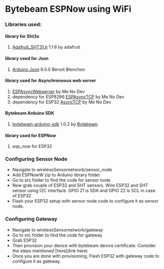 # Bytebeam ESPNow using WiFi


### Libraries used:

#### library for Sht3x
1. [Adafruit_SHT31.h](https://github.com/adafruit/Adafruit_SHT31) 1.1.6 by adafruit 

#### library used for Json
1. [Arduino Json](https://github.com/bblanchon/ArduinoJson) 6.0.0 Benoit Blenchon

#### library used for Asynchroneous web server
1. [ESPAsyncWebserver](https://github.com/me-no-dev/ESPAsyncWebServer) by Me No Dev
2. dependency for ESP8266 [ESPAsyncTCP](https://github.com/me-no-dev/ESPAsyncTCP) by Me No Dev 
3. dependency for ESP32 [AsyncTCP](https://github.com/me-no-dev/AsyncTCP) by Me No Dev 

#### Bytebeam Arduino SDK
1. [bytebeam-arduino-sdk](https://github.com/bytebeamio/bytebeam-arduino-sdk) 1.0.2 by [Bytebeam](https://bytebeam.io/)  

#### library used for ESPNow
1. esp_now for ESP32

### Configuring Sensor Node
* Navigate to wirelessSensornetwork/sensor_node
* Add ESPNowW zip to Arduino library folder
* Go to src folder to find the code for sensor node
* Now grab couple of ESP32 and SHT sensors. Wire ESP32 and SHT sensor using I2C interface. GPIO 21 is SDA and GPIO 22 is SCL in case of ESP32
* Flash your ESP32 setup with sensor node code to configure it as sensor node.  

### Configuring Gateway
* Navigate to wirelessSensornetwork/gateway
* Go to src folder to find the code for gateway
* Grab ESP32 
* Then provision your device with bytebeam device certificate. Consider the steps mentioned [here](link here)
* Once you are done with provisioning, Flash ESP32 with gateway code to configure it as gateway.




